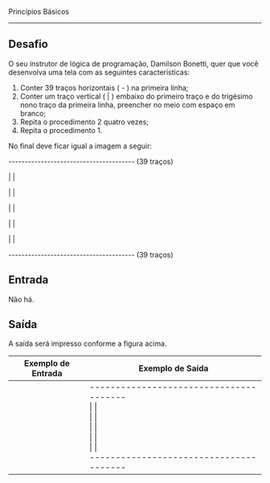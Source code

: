 Princípios Básicos

------

## Desafio

O seu instrutor de lógica de programação, Damilson Bonetti, quer que você desenvolva uma tela com as seguintes características:

1. Conter 39 traços horizontais ( - ) na primeira linha;
2. Conter um traço vertical ( | ) embaixo do primeiro traço e do trigésimo nono traço da primeira linha, preencher no meio com espaço em branco;
3. Repita o procedimento 2 quatro vezes;
4. Repita o procedimento 1.

No final deve ficar igual a imagem a seguir:

--------------------------------------- (39 traços)

|                   |

|                   |

|                   |

|                   |

|                   |

--------------------------------------- (39 traços)

## Entrada

Não há.

## Saída

A saída será impresso conforme a figura acima.

 

| Exemplo de Entrada | Exemplo de Saída                                             |
| ------------------ | ------------------------------------------------------------ |
|                    | ---------------------------------------<br />\|                   \|<br />\|                   \|<br />\|                   \|<br />\|                   \|<br />\|                   \|<br />--------------------------------------- |